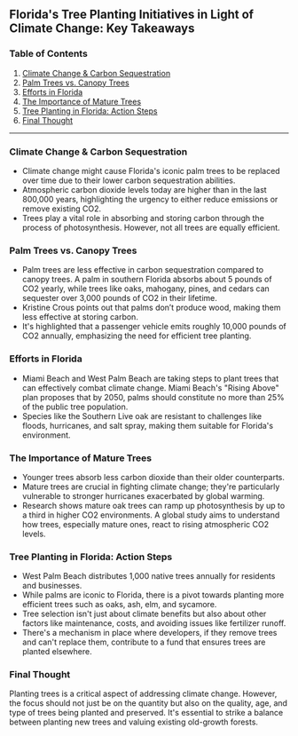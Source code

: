 ## **Florida's Tree Planting Initiatives in Light of Climate Change: Key Takeaways**

### **Table of Contents**
1. [Climate Change & Carbon Sequestration](#climate-change--carbon-sequestration)
2. [Palm Trees vs. Canopy Trees](#palm-trees-vs-canopy-trees)
3. [Efforts in Florida](#efforts-in-florida)
4. [The Importance of Mature Trees](#the-importance-of-mature-trees)
5. [Tree Planting in Florida: Action Steps](#tree-planting-in-florida-action-steps)
6. [Final Thought](#final-thought)

---

### **<a name="climate-change--carbon-sequestration"></a>Climate Change & Carbon Sequestration**
- Climate change might cause Florida's iconic palm trees to be replaced over time due to their lower carbon sequestration abilities.
- Atmospheric carbon dioxide levels today are higher than in the last 800,000 years, highlighting the urgency to either reduce emissions or remove existing CO2.
- Trees play a vital role in absorbing and storing carbon through the process of photosynthesis. However, not all trees are equally efficient.

### **<a name="palm-trees-vs-canopy-trees"></a>Palm Trees vs. Canopy Trees**
- Palm trees are less effective in carbon sequestration compared to canopy trees. A palm in southern Florida absorbs about 5 pounds of CO2 yearly, while trees like oaks, mahogany, pines, and cedars can sequester over 3,000 pounds of CO2 in their lifetime.
- Kristine Crous points out that palms don’t produce wood, making them less effective at storing carbon.
- It's highlighted that a passenger vehicle emits roughly 10,000 pounds of CO2 annually, emphasizing the need for efficient tree planting.
  
### **<a name="efforts-in-florida"></a>Efforts in Florida**
- Miami Beach and West Palm Beach are taking steps to plant trees that can effectively combat climate change. Miami Beach's "Rising Above" plan proposes that by 2050, palms should constitute no more than 25% of the public tree population.
- Species like the Southern Live oak are resistant to challenges like floods, hurricanes, and salt spray, making them suitable for Florida's environment.

### **<a name="the-importance-of-mature-trees"></a>The Importance of Mature Trees**
- Younger trees absorb less carbon dioxide than their older counterparts.
- Mature trees are crucial in fighting climate change; they're particularly vulnerable to stronger hurricanes exacerbated by global warming.
- Research shows mature oak trees can ramp up photosynthesis by up to a third in higher CO2 environments. A global study aims to understand how trees, especially mature ones, react to rising atmospheric CO2 levels.

### **<a name="tree-planting-in-florida-action-steps"></a>Tree Planting in Florida: Action Steps**
- West Palm Beach distributes 1,000 native trees annually for residents and businesses.
- While palms are iconic to Florida, there is a pivot towards planting more efficient trees such as oaks, ash, elm, and sycamore.
- Tree selection isn't just about climate benefits but also about other factors like maintenance, costs, and avoiding issues like fertilizer runoff.
- There's a mechanism in place where developers, if they remove trees and can't replace them, contribute to a fund that ensures trees are planted elsewhere.

### **<a name="final-thought"></a>Final Thought**
Planting trees is a critical aspect of addressing climate change. However, the focus should not just be on the quantity but also on the quality, age, and type of trees being planted and preserved. It's essential to strike a balance between planting new trees and valuing existing old-growth forests.
